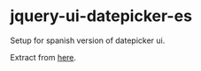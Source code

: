 jquery-ui-datepicker-es
=======================

Setup for spanish version of datepicker ui.

Extract from [here](https://code.google.com/p/jquery-ui/source/browse/branches/labs/datepicker2/ui/i18n/jquery.ui.datepicker-es.js?r=3875).
